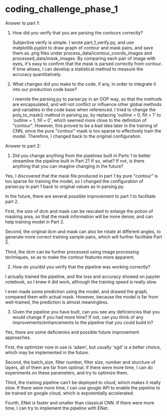 # coding_challenge_phase_1

Answer to part 1:

1. How did you verify that you are parsing the contours correctly?
	
    Subjective verify is simple. I wrote part_1_verify.py, and use matplotlib.pyplot to draw graph of contour and mask pairs, and save them as .png files under process_data/icontour_coords_images and processed_data/mask_images.
    By comparing each pair of image with eyes, it's easy to confirm that the mask is parsed correctly from contour.
    If time allows, I can develop a statistical method to measure the accuracy quantitatively.
    
2. What changes did you make to the code, if any, in order to integrate it into our production code base? 
	
    I rewrote the parsing.py to parser.py in an OOP way, so that the methods are encapsulated, and will not conflict or influence other global methods and variables in the code base when referenced.
    I tried to change the poly_to_mask() mathod in parsing.py, by replacing 'outline = 0, fill = 1' to 'outline = 1, fill = 0', which seemed more close to the definition of "contour". However, this proved to be a bad idea later in the training of CNN, since the pure "contour" mask is too sparse to effectively train the model. Therefore, I changed back to the original configuration.

Answer to part 2:

1. Did you change anything from the pipelines built in Parts 1 to better streamline the pipeline built in Part 2? If so, what? If not, is there anything that you can imagine changing in the future?
  
  Yes, I discovered that the mask file produced in part 1 by pure "contour" is too sparse for training the model, so I changed the configuration of parser.py in part 1 back to original values as in parsing.py.
  
  In the future, there are several possible improvement to part 1 to facilitate part 2.
  
  First, the size of dcm and mask can be rescaled to enlarge the potion of masking area, so that the mask information will be more dense, and can help training model in Part 2.
  
  Second, the original dcm and mask can also be rotate at different angles, to generate more correct training sample pairs, which will further facilitate Part 2.
  
  Third, the dcm can be further processed using image processing techniques, so as to make the contour features more apparent.

2. How do you/did you verify that the pipeline was working correctly?
   
  I actually trained the pipeline, and the loss and accuracy showed on jupyter notebook, so I knew it did work, although the training speed is really slow.
  
  I even made some prediction using the model, and drawed the graph, compared them with actual mask. However, because the model is far from well-trained, the prediction is almost meaningless.

3. Given the pipeline you have built, can you see any deficiencies that you would change if you had more time? If not, can you think of any improvements/enhancements to the pipeline that you could build in?
  
  Yes, there are some deficienies and possible future improvement approaches.
  
  First, the optimizer now in use is 'adam', but usually 'sgd' is a better choice, which may be implemented in the future.
  
  Second, the batch_size, filter number, filter size, number and sturcture of layers, all of them are far from optimal. If there were more time, I can do experiments on these parameters, and try to optimize them.
  
  Third, the training pipeline can't be deployed to cloud, which makes it really slow. If there were more time, I can use google API to enable the pipeline to be trained on google cloud, which is expotentially accelerated.
  
  Fourth, ENet is faster and smaller than classical CNN. If there were more time, I can try to implement the pipeline with ENet.
